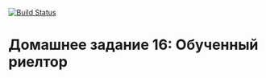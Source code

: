 [![Build Status](
  https://travis-ci.com/bergentroll/otus-cpp-16.svg?branch=master
)](https://travis-ci.com/bergentroll/otus-cpp-16)

# Домашнее задание 16: Обученный риелтор
